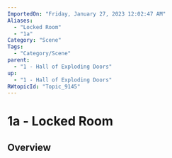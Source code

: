 ```yaml
---
ImportedOn: "Friday, January 27, 2023 12:02:47 AM"
Aliases:
  - "Locked Room"
  - "1a"
Category: "Scene"
Tags:
  - "Category/Scene"
parent:
  - "1 - Hall of Exploding Doors"
up:
  - "1 - Hall of Exploding Doors"
RWtopicId: "Topic_9145"
---
```

# 1a - Locked Room
## Overview
